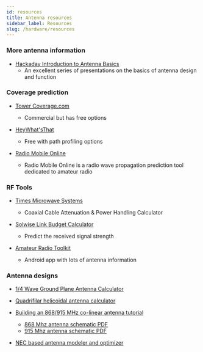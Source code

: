 ```yaml
---
id: resources
title: Antenna resources
sidebar_label: Resources
slug: /hardware/resources
---
```


### More antenna information

* [Hackaday Introduction to Antenna Basics](https://www.youtube.com/playlist?list=PL_tws4AXg7authztKFg5ZN5qWGtq3N_nI)
    * An excellent series of presentations on the basics of antenna design and function
### Coverage prediction

* [Tower Coverage.com](https://www.towercoverage.com/)
    * Commercial but has free options


* [HeyWhat'sThat](http://www.heywhatsthat.com/)
    * Free with path profiling options


* [Radio Mobile Online](https://www.ve2dbe.com/rmonline_s.asp)
    * Radio Mobile Online is a radio wave propagation prediction tool dedicated to amateur radio


### RF Tools

* [Times Microwave Systems](https://www.timesmicrowave.com/calculator/?Product=RG-6&RunLength=10&Frequency=868)
    * Coaxial Cable Attenuation & Power Handling Calculator


* [Solwise Link Budget Calculator](https://www.solwise.co.uk/link-budget.htm)
    * Predict the received signal strength


* [Amateur Radio Toolkit](https://play.google.com/store/apps/details?id=com.daveyhollenberg.amateurradiotoolkit)
    * Android app with lots of antenna information


### Antenna designs

* [1/4 Wave Ground Plane Antenna Calculator](https://m0ukd.com/calculators/quarter-wave-ground-plane-antenna-calculator/)


* [Quadrifilar helicoidal antenna calculator](https://jcoppens.com/ant/qfh/calc.en.php)


* [Building an 868/915 MHz co-linear antenna tutorial](https://www.youtube.com/watch?v=1_1LxuOngHs)
    * [868 Mhz antenna schematic PDF](https://github.com/IRNAS/ttn-irnas-gw/blob/master/Collinear868MHzLoRaantenna.PDF)
    * [915 Mhz antenna schematic PDF](https://github.com/IRNAS/ttn-irnas-gw/blob/master/CollinearLoRaantenna915MHzIRNAS.PDF)


* [NEC based antenna modeler and optimizer](https://www.qsl.net/4nec2/)